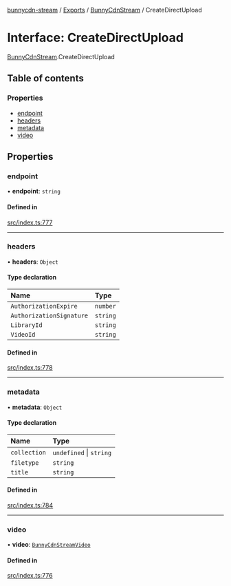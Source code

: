 [bunnycdn-stream](../README.md) / [Exports](../modules.md) / [BunnyCdnStream](../modules/BunnyCdnStream.md) / CreateDirectUpload

# Interface: CreateDirectUpload

[BunnyCdnStream](../modules/BunnyCdnStream.md).CreateDirectUpload

## Table of contents

### Properties

- [endpoint](BunnyCdnStream.CreateDirectUpload.md#endpoint)
- [headers](BunnyCdnStream.CreateDirectUpload.md#headers)
- [metadata](BunnyCdnStream.CreateDirectUpload.md#metadata)
- [video](BunnyCdnStream.CreateDirectUpload.md#video)

## Properties

### endpoint

• **endpoint**: `string`

#### Defined in

[src/index.ts:777](https://github.com/dan-online/bunnycdn-stream/blob/a0d1e0a/src/index.ts#L777)

___

### headers

• **headers**: `Object`

#### Type declaration

| Name | Type |
| :------ | :------ |
| `AuthorizationExpire` | `number` |
| `AuthorizationSignature` | `string` |
| `LibraryId` | `string` |
| `VideoId` | `string` |

#### Defined in

[src/index.ts:778](https://github.com/dan-online/bunnycdn-stream/blob/a0d1e0a/src/index.ts#L778)

___

### metadata

• **metadata**: `Object`

#### Type declaration

| Name | Type |
| :------ | :------ |
| `collection` | `undefined` \| `string` |
| `filetype` | `string` |
| `title` | `string` |

#### Defined in

[src/index.ts:784](https://github.com/dan-online/bunnycdn-stream/blob/a0d1e0a/src/index.ts#L784)

___

### video

• **video**: [`BunnyCdnStreamVideo`](../classes/BunnyCdnStreamVideo.md)

#### Defined in

[src/index.ts:776](https://github.com/dan-online/bunnycdn-stream/blob/a0d1e0a/src/index.ts#L776)
